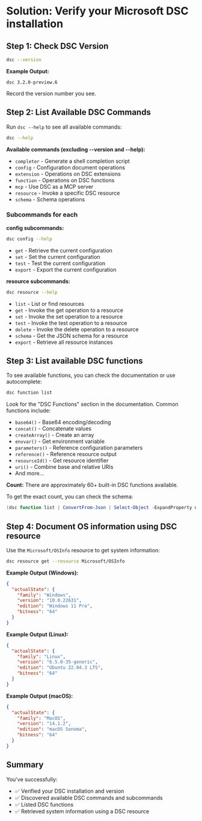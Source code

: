# Solution: Verify your Microsoft DSC installation

## Step 1: Check DSC Version

```bash
dsc --version
```

**Example Output:**

```plaintext
dsc 3.2.0-preview.6
```

Record the version number you see.

## Step 2: List Available DSC Commands

Run `dsc --help` to see all available commands:

```bash
dsc --help
```

**Available commands (excluding --version and --help):**

- `completer` - Generate a shell completion script
- `config` - Configuration document operations
- `extension` - Operations on DSC extensions
- `function` - Operations on DSC functions
- `mcp` - Use DSC as a MCP server
- `resource` - Invoke a specific DSC resource
- `schema` - Schema operations

### Subcommands for each

**config subcommands:**

```bash
dsc config --help
```

- `get` - Retrieve the current configuration
- `set` - Set the current configuration
- `test` - Test the current configuration
- `export` - Export the current configuration

**resource subcommands:**

```bash
dsc resource --help
```

- `list` - List or find resources
- `get` - Invoke the get operation to a resource
- `set` - Invoke the set operation to a resource
- `test` - Invoke the test operation to a resource
- `delete` - Invoke the delete operation to a resource
- `schema` - Get the JSON schema for a resource
- `export` - Retrieve all resource instances

## Step 3: List available DSC functions

To see available functions, you can check the documentation or use autocomplete:

```bash
dsc function list
```

Look for the "DSC Functions" section in the documentation. Common functions include:

- `base64()` - Base64 encoding/decoding
- `concat()` - Concatenate values
- `createArray()` - Create an array
- `envvar()` - Get environment variable
- `parameters()` - Reference configuration parameters
- `reference()` - Reference resource output
- `resourceId()` - Get resource identifier
- `uri()` - Combine base and relative URIs
- And more...

**Count:** There are approximately 60+ built-in DSC functions available.

To get the exact count, you can check the schema:

```powershell
(dsc function list | ConvertFrom-Json | Select-Object -ExpandProperty name | Measure-Object).Count
```

## Step 4: Document OS information using DSC resource

Use the `Microsoft/OSInfo` resource to get system information:

```bash
dsc resource get --resource Microsoft/OSInfo
```

**Example Output (Windows):**

```json
{
  "actualState": {
    "family": "Windows",
    "version": "10.0.22631",
    "edition": "Windows 11 Pro",
    "bitness": "64"
  }
}
```

**Example Output (Linux):**

```json
{
  "actualState": {
    "family": "Linux",
    "version": "6.5.0-35-generic",
    "edition": "Ubuntu 22.04.3 LTS",
    "bitness": "64"
  }
}
```

**Example Output (macOS):**

```json
{
  "actualState": {
    "family": "MacOS",
    "version": "14.1.2",
    "edition": "macOS Sonoma",
    "bitness": "64"
  }
}
```

## Summary

You've successfully:

- ✅ Verified your DSC installation and version
- ✅ Discovered available DSC commands and subcommands
- ✅ Listed DSC functions
- ✅ Retrieved system information using a DSC resource
